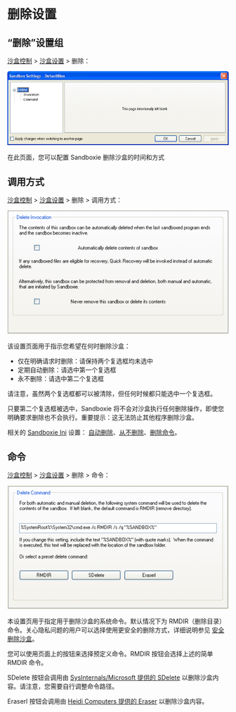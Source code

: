 # 删除设置

## “删除”设置组

[沙盒控制](SandboxieControl.md) > [沙盒设置](SandboxSettings.md) > 删除：

![](../Media/DeleteSettings.png)

在此页面，您可以配置 Sandboxie 删除沙盒的时间和方式

## 调用方式

[沙盒控制](SandboxieControl.md) > [沙盒设置](SandboxSettings.md) > 删除 > 调用方式：

![](../Media/DeleteInvocationSettings.png)

该设置页面用于指示您希望在何时删除沙盒：

- 仅在明确请求时删除：请保持两个复选框均未选中  
- 定期自动删除：请选中第一个复选框  
- 永不删除：请选中第二个复选框

请注意，虽然两个复选框都可以被清除，但任何时候都只能选中一个复选框。

只要第二个复选框被选中，Sandboxie 将不会对沙盒执行任何删除操作，即使您明确要求删除也不会执行。重要提示：这无法防止其他程序删除沙盒。

相关的 [Sandboxie Ini](SandboxieIni.md) 设置： [自动删除](AutoDelete.md)、[从不删除](NeverDelete.md)、[删除命令](DeleteCommand.md)。

## 命令

[沙盒控制](SandboxieControl.md) > [沙盒设置](SandboxSettings.md) > 删除 > 命令：

![](../Media/DeleteCommandSettings.png)

本设置页用于指定用于删除沙盒的系统命令。默认情况下为 RMDIR（删除目录）命令。关心隐私问题的用户可以选择使用更安全的删除方式，详细说明参见 [安全删除沙盒](SecureDeleteSandbox.md)。

您可以使用页面上的按钮来选择预定义命令。RMDIR 按钮会选择上述的简单 RMDIR 命令。

SDelete 按钮会调用由 [SysInternals/Microsoft 提供的 SDelete](https://docs.microsoft.com/en-us/sysinternals/downloads/sdelete) 以删除沙盒内容。请注意，您需要自行调整命令路径。

Eraserl 按钮会调用由 [Heidi Computers 提供的 Eraser](https://eraser.heidi.ie/) 以删除沙盒内容。